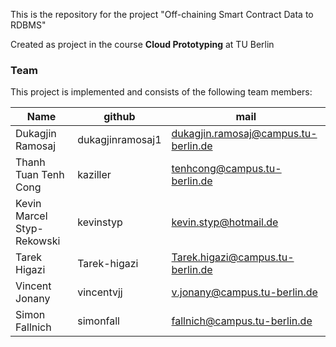 This is the repository for the project "Off-chaining Smart Contract Data to RDBMS"

Created as project in the course **Cloud Prototyping** at TU Berlin

### Team
This project is implemented and consists of the following team members:

| Name | github | mail
|------|--------|----
|Dukagjin Ramosaj|dukagjinramosaj1|<dukagjin.ramosaj@campus.tu-berlin.de>
|Thanh Tuan Tenh Cong|kaziller|<tenhcong@campus.tu-berlin.de>
|Kevin Marcel Styp-Rekowski|kevinstyp|<kevin.styp@hotmail.de>
|Tarek Higazi|Tarek-higazi|<Tarek.higazi@campus.tu-berlin.de>
|Vincent Jonany|vincentvjj|<v.jonany@campus.tu-berlin.de>
|Simon Fallnich|simonfall|<fallnich@campus.tu-berlin.de>

